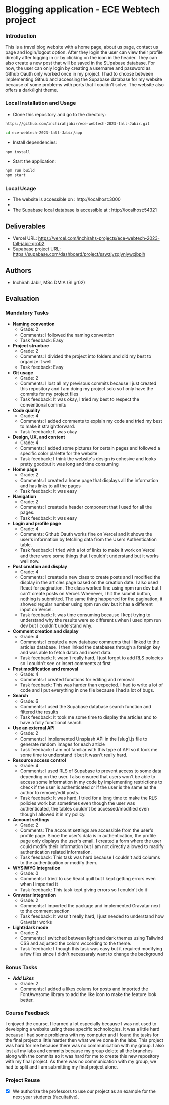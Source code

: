 
# Blogging application - ECE Webtech project

### Introduction
This is a travel blog website with a home page, about us page, contact us page and login/logout option. After they login the user can view their profile directly after logging in or by clicking on the icon in the header. They can also create a new post that will be saved in the SUpabase database. For now, the user can only login by creating a username and password as Github Oauth only worked once in my project. I had to choose between implementing Github and accessing the Supabase database for my website because of some problems with ports that I couldn't solve. The website also offers a dark/light theme. 

### Local Installation and Usage

- Clone this repository and go to the directory:
 ```bash
https://github.com/inchirahjabir/ece-webtech-2023-fall-Jabir.git
```

```bash
cd ece-webtech-2023-fall-Jabir/app
```

- Install dependencies:
```bash
npm install
```

- Start the application:
```bash
npm run build
npm start
```

### Local Usage

- The website is accessible on : http://localhost:3000
- 
- The Supabase local database is accessible at : http://localhost:54321

## Deliverables 

- Vercel URL: https://vercel.com/inchirahs-projects/ece-webtech-2023-fall-jabir-grp02
- Supabase project URL: https://supabase.com/dashboard/project/sswzjvzqjynlywxjbplh

## Authors

- Inchirah Jabir, MSc DMIA (SI gr02)

## Evaluation

### Mandatory Tasks

* **Naming convention**
  * Grade: 2
  * Comments: I followed the naming convention
  * Task feedback: Easy
* **Project structure**
  * Grade: 2
  * Comments: I divided the project into folders and did my best to organize it well
  * Task feedback: Easy
* **Git usage**
  * Grade: 2
  * Comments: I lost all my previsous commits because I just created this repository and I am doing my project solo so I only have the commits for my project files
  * Task feedback: It was okay, I tried my best to respect the conventional commits
* **Code quality**
  * Grade: 4
  * Comments: I added comments to explain my code and tried my best to make it straightforward.
  * Task feedback: It was okay
* **Design, UX, and content**
  * Grade: 4
  * Comments: I added some pictures for certain pages and followed a specific color plalette for the website
  * Task feedback: I think the website's design is cohesive and looks pretty goodbut it was long and time consuming
* **Home page**
  * Grade: 2
  * Comments: I created a home page that displays all the information and has links to all the pages
  * Task feedback: It was easy
* **Navigation**
  * Grade: 2
  * Comments: I created a header component that I used for all the pages.
  * Task feedback: It was easy
* **Login and profile page**
  * Grade: 4
  * Comments: Github Oauth works fine on Vercel and it shows the user's information by fetching data from the Users Authentication table.
  * Task feedback: I tried with a lot of links to make it work on Vercel and there were some things that I couldn't understand but it works well now.
* **Post creation and display**
  * Grade: 4
  * Comments: I created a new class to create posts and I modified the display in the articles page based on the creation date. I also used React for pagination. The class worked fine using npm run dev but I can't create posts on Vercel. Whenever, I hit the submit button, nothing is submitted. The same thing happened for the pagination, it showed regular number using npm run dev but it has a different input on Vercel.
  * Task feedback: It was time consuming because I kept trying to understand why the results were so different uwhen i used npm run dev but I couldn't understand why.
* **Comment creation and display**
  * Grade: 4
  * Comments: I created a new database comments that I linked to the articles database. I then linked the databases through a foreign key and was able to fetch datab and insert data.
  * Task feedback: It wasn't really hard, I just forgot to add RLS polocies so I couldn't see or insert comments at first
* **Post modification and removal**
  * Grade: 4
  * Comments: I created functions for editing and removal
  * Task feedback: This was harder than expected. I had to write a lot of code and I put everything in one file because I had a lot of bugs.
* **Search**
  * Grade: 6
  * Comments: I used the Supabase database search function and filtered the results
  * Task feedback: It took me some time to display the articles and to have a fully functional search
* **Use an external API**
  * Grade: 2
  * Comments: I implemented Unsplash API in the [slug].js file to generate random images for each article
  * Task feedback: I am not familiar with this type of API so it took me some time to understand it but it wasn't really hard.
* **Resource access control**
  * Grade: 4
  * Comments: I used RLS of Supabase to prevent access to some data depending on the user. I also ensured that users won't be able to access some information in my code  by implementing restrictions to check if the user is authenticated or if the user is the same as the author to remove/edit posts. 
  * Task feedback: It was hard, I tried for a long time to make the RLS policies work but sometimes even though the user was authenticated, the tables couldn't be accessed/modified even though I allowed it in my policy.
* **Account settings**
  * Grade: 2
  * Comments: The account settings are accessible from the user's profile page. Since the user's data is in authentication, the profile page only displays the user's email. I created a form where the user could modify their information but I am not directly allowed to madify authentication related information.
  * Task feedback: This task was hard because I couldn't add columns to the authentication or modify them.
* **WYSIWYG integration**
  * Grade: 0
  * Comments: I tried to use React quill but I kept getting errors even when I imported it
  * Task feedback: This task kept giving errors so I couldn't do it
* **Gravatar integration**
  * Grade: 2
  * Comments: I imported the package and implemented Gravatar next to the comment section
  * Task feedback: It wasn't really hard, I just needed to understand how Gravatar works
* **Light/dark mode**
  * Grade: 2
  * Comments: I switched between light and dark themes using Tailwind CSS and adjusted the colors wccording to the theme.
  * Task feedback: I though this task was easy but it required modifying a few files since i didn't necessaraly want to change the background

### Bonus Tasks

* ***Add Likes***   
  * Grade: 2
  * Comments: I added a likes colums for posts and imported the FontAwesome library to add the like icon to make the feature look better.  

### Course Feedback

I enjoyed the course, I learned a lot especially because I was not used to developing a website using these specific technologies. It was a little hard because I had some problems with my computer and I found the tasks for the final project a little harder then what we've done in the labs. This project was hard for me because there was no communication with my group. I also lost all my labs and commits because my group delete all the branches along with the commits so it was hard for me to create this new repository with my final project. As there was no communication with my group, we had to split and I am submitting my final project alone. 

### Project Reuse

- [x] We authorize the professors to use our project as an example for the next year students (facultative).
